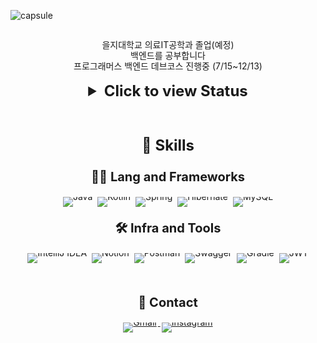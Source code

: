 ![capsule](https://capsule-render.vercel.app/api?type=rect&height=300&color=gradient&text=Hello%20I'm%20Suho👋&descAlign=50&reversal=false&fontSize=70&fontAlignY=50&fontAlign=50&descAlignY=60&section=header)

<br>

<p align="center" style="margin: 0; line-height: 1.2;">을지대학교 의료IT공학과 졸업(예정)</p>
<p align="center" style="margin: 0; line-height: 1.2;">백엔드를 공부합니다</p>
<p align="center" style="margin: 0; line-height: 1.2;">프로그래머스 백엔드 데브코스 진행중 (7/15~12/13)</p>

<br>
<div style="text-align: center;">
  <details style="display: inline-block; font-size: 24px;">
    <summary style="cursor: pointer;">
      <strong>Click to view Status</strong>
    </summary>
    <p align="center">
      <a href="https://github.com/anuraghazra/github-readme-stats">
        <img src="https://github-readme-stats.vercel.app/api?username=ghtndl&theme=dark&show_icons=true&icon_color=ffffff" alt="SUHO's GitHub stats" />
      </a>
      <a href="https://solved.ac/suho0406">
        <img src="http://mazassumnida.wtf/api/v2/generate_badge?boj=suho0406" alt="Solved.ac profile" />
      </a>
    </p>
  </details>
</div>

<br>
<br>

<p align="center" style="font-size: 24px; font-weight: bold;">🦾 Skills</p>
<p align="center" style="font-size: 20px; font-weight: bold;">🧑‍💻 Lang and Frameworks</p>
<p align="center" style="line-height: 0;">
    <img src="https://img.shields.io/badge/java-%23ED8B00.svg?style=flat&logo=openjdk&logoColor=white" alt="Java" style="margin: 0 2px;" />
    <img src="https://img.shields.io/badge/kotlin-%237F52FF.svg?style=flat&logo=kotlin&logoColor=white" alt="Kotlin" style="margin: 0 2px;" />
    <img src="https://img.shields.io/badge/spring-%236DB33F.svg?style=flat&logo=spring&logoColor=white" alt="Spring" style="margin: 0 2px;" />
    <img src="https://img.shields.io/badge/Hibernate-59666C?style=flat&logo=Hibernate&logoColor=white" alt="Hibernate" style="margin: 0 2px;" />
    <img src="https://img.shields.io/badge/mysql-4479A1.svg?style=flat&logo=mysql&logoColor=white" alt="MySQL" style="margin: 0 2px;" />
</p>

<p align="center" style="font-size: 20px; font-weight: bold;">🛠️ Infra and Tools</p><p align="center" style="line-height: 0;">
    <img src="https://img.shields.io/badge/IntelliJIDEA-000000.svg?style=flat&logo=intellij-idea&logoColor=white" alt="IntelliJ IDEA" style="margin: 0 2px;" />
    <img src="https://img.shields.io/badge/Notion-%23000000.svg?style=flat&logo=notion&logoColor=white" alt="Notion" style="margin: 0 2px;" />
    <img src="https://img.shields.io/badge/Postman-FF6C37?style=flat&logo=postman&logoColor=white" alt="Postman" style="margin: 0 2px;" />
    <img src="https://img.shields.io/badge/-Swagger-%23Clojure?style=flat&logo=swagger&logoColor=white" alt="Swagger" style="margin: 0 2px;" />
    <img src="https://img.shields.io/badge/Gradle-02303A.svg?style=flat&logo=Gradle&logoColor=white" alt="Gradle" style="margin: 0 2px;" />
    <img src="https://img.shields.io/badge/JWT-black?style=flat&logo=JSON%20web%20tokens" alt="JWT" style="margin: 0 2px;" />
</p>
<br>

<p align="center" style="font-size: 20px; font-weight: bold;">📩 Contact</p>
<p align="center" style="line-height: 0;">
    <a href="mailto:leesooho0406@gmail.com">
        <img src="https://img.shields.io/badge/Gmail-D14836?style=flat&logo=gmail&logoColor=white" alt="Gmail" style="margin: 0 2px;" />
    </a>
    <a href="https://www.instagram.com/ghtndl/">
        <img src="https://img.shields.io/badge/Instagram-%23E4405F.svg?style=flat&logo=Instagram&logoColor=white" alt="Instagram" style="margin: 0 2px;" />
    </a>
</p>


